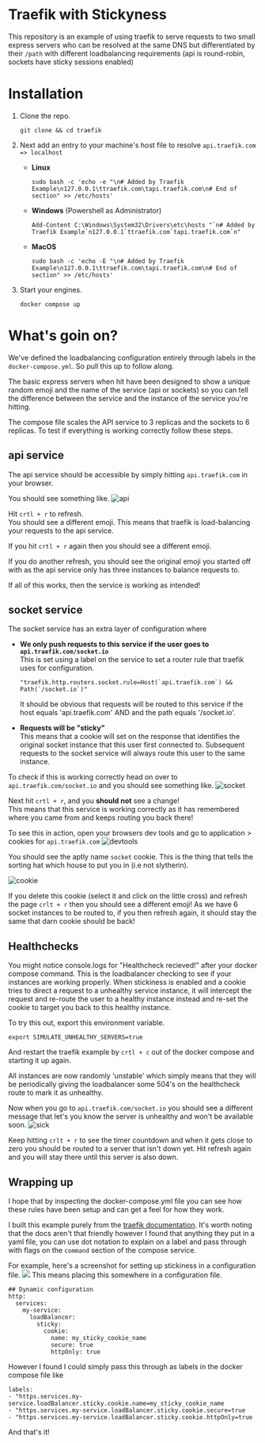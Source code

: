 # Traefik with Stickyness
This repository is an example of using traefik to serve requests to two small express servers who can be resolved at the same DNS but differentiated by their `/path` with different loadbalancing requirements (api is round-robin, sockets have sticky sessions enabled)

# Installation
1. Clone the repo.
    ```
    git clone && cd traefik
    ```

2. Next add an entry to your machine's host file to resolve `api.traefik.com => localhost`
   - **Linux**
        ```
        sudo bash -c 'echo -e "\n# Added by Traefik Example\n127.0.0.1\ttraefik.com\tapi.traefik.com\n# End of section" >> /etc/hosts'
        ```
   - **Windows** (Powershell as Administrator)
        ```
        Add-Content C:\Windows\System32\Drivers\etc\hosts "`n# Added by Traefik Example`n127.0.0.1`ttraefik.com`tapi.traefik.com`n"
        ```

   - **MacOS**
        ```
        sudo bash -c 'echo -E "\n# Added by Traefik Example\n127.0.0.1\ttraefik.com\tapi.traefik.com\n# End of section" >> /etc/hosts'
        ```

3. Start your engines.
    ```
    docker compose up
    ```

# What's goin on?
We've defined the loadbalancing configuration entirely through labels in the `docker-compose.yml`. So pull this up to follow along.

The basic express servers when hit have been designed to show a unique random emoji and the name of the service (api or sockets) so you can tell the difference between the service and the instance of the service you're hitting.

The compose file scales the API service to 3 replicas and the sockets to 6 replicas.
To test if everything is working correctly follow these steps.

## api service
The api service should be accessible by simply hitting `api.traefik.com` in your browser.

You should see something like.
![api](./assets/api-traefik-screenshot.png)

Hit `crtl + r` to refresh.\
You should see a different emoji. This means that traefik is load-balancing your requests to the api service.

If you hit `crtl + r` again then you should see a different emoji.

If you do another refresh, you should see the original emoji you started off with as the api service only has three instances to balance requests to.

If all of this works, then the service is working as intended!

## socket service
The socket service has an extra layer of configuration where
- **We only push requests to this service if the user goes to `api.traefik.com/socket.io`**\
  This is set using a label on the service to set a router rule that traefik uses for configuration.
  ```
  "traefik.http.routers.socket.rule=Host(`api.traefik.com`) && Path(`/socket.io`)"
  ```
  It should be obvious that requests will be routed to this service if the host equals 'api.traefik.com' AND and the path equals '/socket.io'.

- **Requests will be "sticky"**\
    This means that a cookie will set on the response that identifies the original socket instance that this user first connected to. Subsequent requests to the socket service will always route this user to the same instance.

To check if this is working correctly head on over to `api.traefik.com/socket.io` and you should see something like.
![socket](./assets/socket-traefik-screenshot.png)

Next hit `crtl + r`, and you **should not** see a change!\
This means that this service is working correctly as it has remembered where you came from and keeps routing you back there!

To see this in action, open your browsers dev tools and go to application > cookies for `api.traefik.com`
![devtools](./assets/socket-dev-tool-application.png)

You should see the aptly name `socket` cookie. This is the thing that tells the sorting hat which house to put you in (i.e not slytherin).

![cookie](./assets/socket-cookie.png)

If you delete this cookie (select it and click on the little cross) and refresh the page `crlt + r` then you should see a different emoji! As we have 6 socket instances to be routed to, if you then refresh again, it should stay the same that darn cookie should be back!

## Healthchecks
You might notice console.logs for "Healthcheck recieved!" after your docker compose command. This is the loadbalancer checking to see if your instances are working properly. When stickiness is enabled and a cookie tries to direct a request to a unhealthy service instance, it will intercept the request and re-route the user to a healthy instance instead and re-set the cookie to target you back to this healthy instance.

To try this out, export this environment variable.
```
export SIMULATE_UNHEALTHY_SERVERS=true
```

And restart the traefik example by `crtl + c` out of the docker compose and starting it up again.

All instances are now randomly 'unstable' which simply means that they will be periodically giving the loadbalancer some 504's on the healthcheck route to mark it as unhealthy.

Now when you go to `api.traefik.com/socket.io` you should see a different message that let's you know the server is unhealthy and won't be available soon.
![sick](./assets/socket-unhealthy.png)

Keep hitting `crlt + r` to see the timer countdown and when it gets close to zero you should be routed to a server that isn't down yet. Hit refresh again and you will stay there until this server is also down.

## Wrapping up
I hope that by inspecting the docker-compose.yml file you can see how these rules have been setup and can get a feel for how they work.

I built this example purely from the [traefik documentation](https://doc.traefik.io/traefik/routing/services/). It's worth noting that the docs aren't that friendly however I found that anything they put in a yaml file, you can use dot notation to explain on a label and pass through with flags on the `command` section of the compose service.

For example, here's a screenshot for setting up stickiness in a configuration file.
![](./assets/traefik-docs.png)
This means placing this somewhere in a configuration file.
```
## Dynamic configuration
http:
  services:
    my-service:
      loadBalancer:
        sticky:
          cookie:
            name: my_sticky_cookie_name
            secure: true
            httpOnly: true
```

However I found I could simply pass this through as labels in the docker compose file like
```
labels:
- "https.services.my-service.loadBalancer.sticky.cookie.name=my_sticky_cookie_name
- "https.services.my-service.loadBalancer.sticky.cookie.secure=true
- "https.services.my-service.loadBalancer.sticky.cookie.httpOnly=true
```

And that's it!